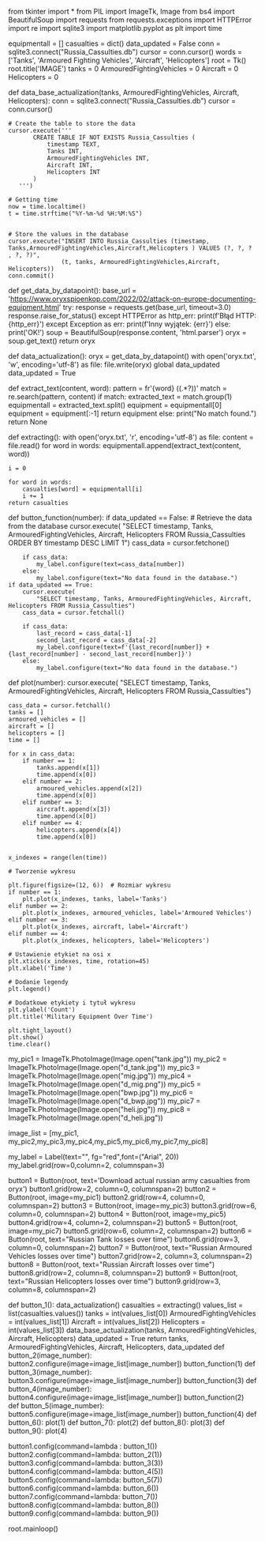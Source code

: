 from tkinter import *
from PIL import ImageTk, Image
from bs4 import BeautifulSoup
import requests
from requests.exceptions import HTTPError
import re
import sqlite3
import matplotlib.pyplot as plt
import time


equipmentall = []
casualties = dict()
data_updated = False
conn = sqlite3.connect("Russia_Cassulties.db")
cursor = conn.cursor()
words = ['Tanks', 'Armoured Fighting Vehicles', 'Aircraft', 'Helicopters']
root = Tk()
root.title('IMAGE')
tanks = 0
ArmouredFightingVehicles = 0
Aircraft = 0
Helicopters = 0

def data_base_actualization(tanks, ArmouredFightingVehicles, Aircraft, Helicopters):
    conn = sqlite3.connect("Russia_Cassulties.db")
    cursor = conn.cursor()

    # Create the table to store the data
    cursor.execute('''
           CREATE TABLE IF NOT EXISTS Russia_Cassulties (
               timestamp TEXT,
               Tanks INT,
               ArmouredFightingVehicles INT,
               Aircraft INT,
               Helicopters INT
           )
       ''')

    # Getting time
    now = time.localtime()
    t = time.strftime("%Y-%m-%d %H:%M:%S")


    # Store the values in the database
    cursor.execute("INSERT INTO Russia_Cassulties (timestamp, Tanks,ArmouredFightingVehicles,Aircraft,Helicopters ) VALUES (?, ?, ? , ?, ?)",
                   (t, tanks, ArmouredFightingVehicles,Aircraft, Helicopters))
    conn.commit()

def get_data_by_datapoint():
    base_url = 'https://www.oryxspioenkop.com/2022/02/attack-on-europe-documenting-equipment.html'
    try:
        response = requests.get(base_url, timeout=3.0)
        response.raise_for_status()
    except HTTPError as http_err:
        print(f'Błąd HTTP: {http_err}')
    except Exception as err:
        print(f'Inny wyjątek: {err}')
    else:
        print('OK!')
        soup = BeautifulSoup(response.content, 'html.parser')
        oryx = soup.get_text()
        return oryx


def data_actualization():
    oryx = get_data_by_datapoint()
    with open('oryx.txt', 'w', encoding='utf-8') as file:
        file.write(oryx)
    global data_updated
    data_updated = True


def extract_text(content, word):
    pattern = fr'{word} \((.*?)\)'
    match = re.search(pattern, content)
    if match:
        extracted_text = match.group(1)
        equipmentall = extracted_text.split()
        equipment = equipmentall[0]
        equipment = equipment[:-1]
        return equipment
    else:
        print("No match found.")
        return None


def extracting():
    with open('oryx.txt', 'r', encoding='utf-8') as file:
        content = file.read()
    for word in words:
        equipmentall.append(extract_text(content, word))

    i = 0

    for word in words:
        casualties[word] = equipmentall[i]
        i += 1
    return casualties


def button_function(number):
    if data_updated == False:
        # Retrieve the data from the database
        cursor.execute(
            "SELECT timestamp, Tanks, ArmouredFightingVehicles, Aircraft, Helicopters FROM Russia_Cassulties ORDER BY timestamp DESC LIMIT 1")
        cass_data = cursor.fetchone()

        if cass_data:
            my_label.configure(text=cass_data[number])
        else:
            my_label.configure(text="No data found in the database.")
    if data_updated == True:
        cursor.execute(
            "SELECT timestamp, Tanks, ArmouredFightingVehicles, Aircraft, Helicopters FROM Russia_Cassulties")
        cass_data = cursor.fetchall()

        if cass_data:
            last_record = cass_data[-1]
            second_last_record = cass_data[-2]
            my_label.configure(text=f'{last_record[number]} + {last_record[number] - second_last_record[number]}')
        else:
            my_label.configure(text="No data found in the database.")


def plot(number):
    cursor.execute(
        "SELECT timestamp, Tanks, ArmouredFightingVehicles, Aircraft, Helicopters FROM Russia_Cassulties")

    cass_data = cursor.fetchall()
    tanks = []
    armoured_vehicles = []
    aircraft = []
    helicopters = []
    time = []

    for x in cass_data:
        if number == 1:
            tanks.append(x[1])
            time.append(x[0])
        elif number == 2:
            armoured_vehicles.append(x[2])
            time.append(x[0])
        elif number == 3:
            aircraft.append(x[3])
            time.append(x[0])
        elif number == 4:
            helicopters.append(x[4])
            time.append(x[0])


    x_indexes = range(len(time))

    # Tworzenie wykresu

    plt.figure(figsize=(12, 6))  # Rozmiar wykresu
    if number == 1:
        plt.plot(x_indexes, tanks, label='Tanks')
    elif number == 2:
        plt.plot(x_indexes, armoured_vehicles, label='Armoured Vehicles')
    elif number == 3:
        plt.plot(x_indexes, aircraft, label='Aircraft')
    elif number == 4:
        plt.plot(x_indexes, helicopters, label='Helicopters')

    # Ustawienie etykiet na osi x
    plt.xticks(x_indexes, time, rotation=45)
    plt.xlabel('Time')

    # Dodanie legendy
    plt.legend()

    # Dodatkowe etykiety i tytuł wykresu
    plt.ylabel('Count')
    plt.title('Military Equipment Over Time')

    plt.tight_layout()
    plt.show()
    time.clear()


my_pic1 = ImageTk.PhotoImage(Image.open("tank.jpg"))
my_pic2 = ImageTk.PhotoImage(Image.open("d_tank.jpg"))
my_pic3 = ImageTk.PhotoImage(Image.open("mig.jpg"))
my_pic4 = ImageTk.PhotoImage(Image.open("d_mig.png"))
my_pic5 = ImageTk.PhotoImage(Image.open("bwp.jpg"))
my_pic6 = ImageTk.PhotoImage(Image.open("d_bwp.jpg"))
my_pic7 = ImageTk.PhotoImage(Image.open("heli.jpg"))
my_pic8 = ImageTk.PhotoImage(Image.open("d_heli.jpg"))


image_list = [my_pic1, my_pic2,my_pic3,my_pic4,my_pic5,my_pic6,my_pic7,my_pic8]

my_label = Label(text="", fg="red",font=("Arial", 20))
my_label.grid(row=0,column=2, columnspan=3)


button1 = Button(root, text='Download actual russian army casualties from oryx')
button1.grid(row=2, column=0, columnspan=2)
button2 = Button(root, image=my_pic1)
button2.grid(row=4, column=0, columnspan=2)
button3 = Button(root, image=my_pic3)
button3.grid(row=6, column=0, columnspan=2)
button4 = Button(root, image=my_pic5)
button4.grid(row=4, column=2, columnspan=2)
button5 = Button(root, image=my_pic7)
button5.grid(row=6, column=2, columnspan=2)
button6 = Button(root, text="Russian Tank losses over time")
button6.grid(row=3, column=0, columnspan=2)
button7 = Button(root, text="Russian Armoured Vehicles losses over time")
button7.grid(row=2, column=3, columnspan=2)
button8 = Button(root, text="Russian Aircraft losses over time")
button8.grid(row=2, column=8, columnspan=2)
button9 = Button(root, text="Russian Helicopters losses over time")
button9.grid(row=3, column=8, columnspan=2)

def button_1():
    data_actualization()
    casualties = extracting()
    values_list = list(casualties.values())
    tanks = int(values_list[0])
    ArmouredFightingVehicles = int(values_list[1])
    Aircraft = int(values_list[2])
    Helicopters = int(values_list[3])
    data_base_actualization(tanks, ArmouredFightingVehicles, Aircraft, Helicopters)
    data_updated = True
    return tanks, ArmouredFightingVehicles, Aircraft, Helicopters, data_updated
def button_2(image_number):
    button2.configure(image=image_list[image_number])
    button_function(1)
def button_3(image_number):
    button3.configure(image=image_list[image_number])
    button_function(3)
def button_4(image_number):
    button4.configure(image=image_list[image_number])
    button_function(2)
def button_5(image_number):
    button5.configure(image=image_list[image_number])
    button_function(4)
def button_6():
    plot(1)
def button_7():
    plot(2)
def button_8():
    plot(3)
def button_9():
    plot(4)

button1.config(command=lambda : button_1())
button2.config(command=lambda: button_2(1))
button3.config(command=lambda: button_3(3))
button4.config(command=lambda: button_4(5))
button5.config(command=lambda: button_5(7))
button6.config(command=lambda: button_6())
button7.config(command=lambda: button_7())
button8.config(command=lambda: button_8())
button9.config(command=lambda: button_9())




root.mainloop()
